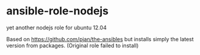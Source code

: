 ansible-role-nodejs
===================

yet another nodejs role for ubuntu 12.04

Based on https://github.com/pjan/the-ansibles but installs simply the latest version from packages. (Original role failed to install)
